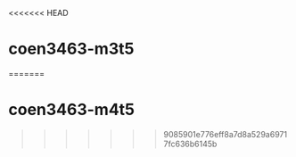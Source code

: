 <<<<<<< HEAD
# coen3463-m3t5
=======
# coen3463-m4t5
>>>>>>> 9085901e776eff8a7d8a529a69717fc636b6145b
